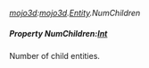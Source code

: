 _[mojo3d](../../modules/mojo3d/mojo3d-module.md):[mojo3d](../../modules/mojo3d/mojo3d-module.md).[Entity](../../modules/mojo3d/mojo3d-entity.md).NumChildren_
##### Property NumChildren:[Int](../../modules/wonkey/wonkey-types-int.md)
Number of child entities.
